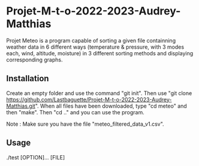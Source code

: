 # Projet-M-t-o-2022-2023-Audrey-Matthias
Projet Meteo is a program capable of sorting a given file containning weather data in 6 different ways (temperature & pressure, with 3 modes each, wind, altitude, moisture) in 3 different sorting methods and displaying corresponding graphs.

## Installation
Create an empty folder and use the command "git init".
Then use "git clone https://github.com/Lastbaguette/Projet-M-t-o-2022-2023-Audrey-Matthias.git".
When all files have been downloaded, type "cd meteo" and then "make".
Then "cd .." and you can use the program.

Note : Make sure you have the file "meteo_filtered_data_v1.csv".

## Usage
./test [OPTION]... [FILE]